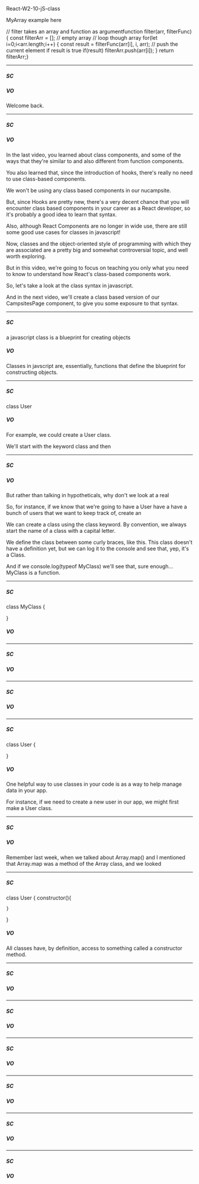 React-W2-10-jS-class

MyArray example here

// filter takes an array and function as argumentfunction filter(arr, filterFunc) {    const filterArr = []; // empty array        // loop though array    for(let i=0;i<arr.length;i++) {        const result = filterFunc(arr[i], i, arr);        // push the current element if result is true        if(result)             filterArr.push(arr[i]);     }    return filterArr;}

---


##### SC

##### VO

Welcome back.  

---


##### SC


##### VO
In the last video, you learned about class components, and some of the ways that they're similar to and also different from function components.

You also learned that, since the introduction of hooks, there's really no need to use class-based components.

We won't be using any class based components in our nucampsite.

But, since Hooks are pretty new, there's a very decent chance that you will encounter class based components in your career as a React developer, so it's probably a good idea to learn that syntax.

Also, although React Components are no longer in wide use, there are still some good use cases for classes in javascript!

Now, classes and the object-oriented style of programming with which they are associated are a pretty big and somewhat controversial topic, and well worth exploring.  

But in this video, we're going to focus on teaching you only what you need to know to understand how React's class-based components work.

So, let's take a look at the class syntax in javascript.  

And in the next video, we'll create a class based version of our CampsitesPage component, to give you some exposure to that syntax.




---

##### SC

a javascript class is a blueprint for creating objects

##### VO

Classes in javscript are, essentially, functions that define the blueprint for constructing objects.




---

##### SC

class User

##### VO

For example, we could create a User class.

We'll start with the keyword class and then


---

##### SC


##### VO

But rather than talking in hypotheticals, why don't we look at a real

So, for instance, if we know that we're going to have a User have a have a bunch of users that we want to keep track of, create an 

We can create a class using the class keyword.  By convention, we always start the name of a class with a capital letter.

We define the class between some curly braces, like this.  This class doesn't have a definition yet, but we can log it to the console and see that, yep, it's a Class.

And if we console.log(typeof MyClass) we'll see that, sure enough... MyClass is a function.  


---


##### SC

class MyClass {
    


}

##### VO




---


##### SC

##### VO


---


##### SC

##### VO
---
##### SC

class User {

}


##### VO

One helpful way to use classes in your code is as a way to help manage data in your app.

For instance, if we need to create a new user in our app, we might first make a User class. 


--- 

##### SC

##### VO

Remember last week, when we talked about Array.map() and I mentioned that Array.map was a method of the Array class, and we looked 


---


##### SC
class User {
    constructor(){
        
    }
}
##### VO


All classes have, by definition, access to something called a constructor method.




---


##### SC

##### VO

---


##### SC

##### VO

---


##### SC

##### VO

---


##### SC

##### VO

---


##### SC

##### VO

---


##### SC

##### VO
